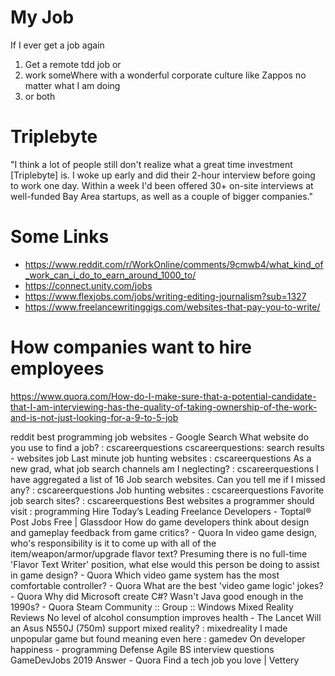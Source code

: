 # My Job
If I ever get a job again 
1. Get a remote tdd job or 
2. work someWhere with a wonderful corporate culture like Zappos no matter what I am doing 
3. or both


# Triplebyte

"I think a lot of people still don't realize what a great time investment [Triplebyte] is. I woke up early and did their 2-hour interview before going to work one day. Within a week I'd been offered 30+ on-site interviews at well-funded Bay Area startups, as well as a couple of bigger companies."

# Some Links #
* https://www.reddit.com/r/WorkOnline/comments/9cmwb4/what_kind_of_work_can_i_do_to_earn_around_1000_to/
* https://connect.unity.com/jobs
* https://www.flexjobs.com/jobs/writing-editing-journalism?sub=1327
* https://www.freelancewritinggigs.com/websites-that-pay-you-to-write/

# How companies want to hire employees #
https://www.quora.com/How-do-I-make-sure-that-a-potential-candidate-that-I-am-interviewing-has-the-quality-of-taking-ownership-of-the-work-and-is-not-just-looking-for-a-9-to-5-job	



reddit best programming job websites - Google Search
What website do you use to find a job? : cscareerquestions
cscareerquestions: search results - websites job
Last minute job hunting websites : cscareerquestions
As a new grad, what job search channels am I neglecting? : cscareerquestions
I have aggregated a list of 16 Job search websites. Can you tell me if I missed any? : cscareerquestions
Job hunting websites : cscareerquestions
Favorite job search sites? : cscareerquestions
Best websites a programmer should visit : programming
Hire Today’s Leading Freelance Developers - Toptal®
Post Jobs Free | Glassdoor
How do game developers think about design and gameplay feedback from game critics? - Quora
In video game design, who's responsibility is it to come up with all of the item/weapon/armor/upgrade flavor text? Presuming there is no full-time 'Flavor Text Writer' position, what else would this person be doing to assist in game design? - Quora
Which video game system has the most comfortable controller? - Quora
What are the best 'video game logic' jokes? - Quora
Why did Microsoft create C#? Wasn't Java good enough in the 1990s? - Quora
Steam Community :: Group :: Windows Mixed Reality Reviews
No level of alcohol consumption improves health - The Lancet
Will an Asus N550J (750m) support mixed reality? : mixedreality
I made unpopular game but found meaning even here : gamedev
On developer happiness - programming
Defense Agile BS interview questions
GameDevJobs 2019
Answer - Quora
Find a tech job you love | Vettery